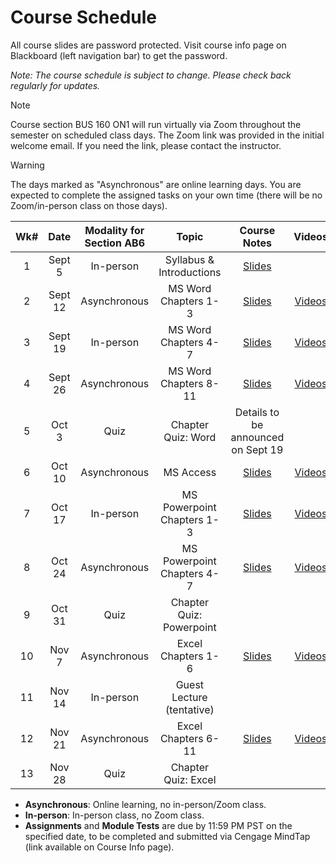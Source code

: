 <!-- markdownlint-disable -->

# Course Schedule

All course slides are password protected. Visit course info page on Blackboard (left navigation bar) to get the password.

*Note: The course schedule is subject to change. Please check back regularly for updates.*

> [!NOTE]
> Course section BUS 160 ON1 will run virtually via Zoom throughout the semester on scheduled class days. The Zoom link was provided in the initial welcome email. If you need the link, please contact the instructor. 

> [!WARNING]
> The days marked as "Asynchronous" are online learning days. You are expected to complete the assigned tasks on your own time (there will be no Zoom/in-person class on those days). 


| **Wk#** | **Date** | **Modality for Section AB6** |         **Topic**          |          **Course Notes**          |                    **Videos**                     |    **Assignments**    |     **Module Test**     |
| :-----: | :------: | :--------------------------: | :------------------------: | :--------------------------------: | :-----------------------------------------------: | :-------------------: | :---------------------: |
|    1    |  Sept 5  |          In-person           |  Syllabus & Introductions  |  [Slides](http://tiny.cc/110-W1)   |                                                   |                       |                         |
|    2    | Sept 12  |         Asynchronous         |    MS Word Chapters 1-3    |  [Slides](http://tiny.cc/110-W2)   |     [Videos](videos.md#word---chapters-1-3)      |                       |   Word 1-3  (Sept 12)   |
|    3    | Sept 19  |          In-person           |    MS Word Chapters 4-7    |  [Slides](http://tiny.cc/110-W3)   |     [Videos](videos.md#word---chapters-4-7)      |                       |   Word 4-7 (Sept 19)    |
|    4    | Sept 26  |         Asynchronous         |   MS Word Chapters 8-11    |  [Slides](http://tiny.cc/110-W4)   |     [Videos](videos.md#word---chapters-8-11)     |   Word 1 (Sept 24)    |  Word 8-11  (Sept 26)   |
|    5    |  Oct 3   |             Quiz             |     Chapter Quiz: Word     | Details to be announced on Sept 19 |                                                   |    Word 2 (Oct 1)     |            -            |
|    6    |  Oct 10  |         Asynchronous         |         MS Access          |  [Slides](http://tiny.cc/110-W6)   | [Videos](videos.md#microsoft-access----playlist) |                       |     Access (Oct 10)     |
|    7    |  Oct 17  |          In-person           | MS Powerpoint Chapters 1-3 |  [Slides](http://tiny.cc/110-W7)   |  [Videos](videos.md#powerpoint---chapters-1-3)   |                       | Powerpoint 1-3 (Oct 17) |
|    8    |  Oct 24  |         Asynchronous         | MS Powerpoint Chapters 4-7 |  [Slides](http://tiny.cc/110-W8)   |  [Videos](videos.md#powerpoint---chapters-4-7)   | Powerpoint 1 (Oct 22) | Powerpoint 4-7 (Oct 24) |
|    9    |  Oct 31  |             Quiz             |  Chapter Quiz: Powerpoint  |                                    |                                                   | Powerpoint 2 (Oct 29) |            -            |
|   10    |  Nov 7   |         Asynchronous         |     Excel Chapters 1-6     |  [Slides](http://tiny.cc/110-W10)  |     [Videos](videos.md#excel---chapters-1-6)     |                       |    Excel 1-6 (Nov 7)    |
|   11    |  Nov 14  |          In-person           | Guest Lecture (tentative)  |                                    |                                                   |                       |                         |
|   12    |  Nov 21  |         Asynchronous         |    Excel Chapters 6-11     |  [Slides](http://tiny.cc/110-W12)  |    [Videos](videos.md#excel---chapters-6-11)     |   Excel 1 (Nov 19)    |   Excel 7-11 (Nov 21)   |
|   13    |  Nov 28  |             Quiz             |    Chapter Quiz: Excel     |                                    |                                                   |   Excel 2 (Nov 26)    |                         |

- **Asynchronous**: Online learning, no in-person/Zoom class.
- **In-person**: In-person class, no Zoom class.
- **Assignments** and **Module Tests** are due by 11:59 PM PST on the specified date, to be completed and submitted via Cengage MindTap (link available on Course Info page).